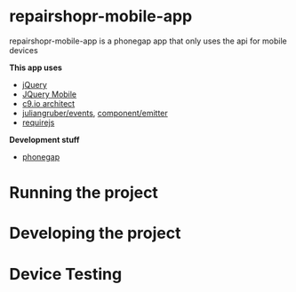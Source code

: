 # repairshopr-mobile-app
repairshopr-mobile-app is a phonegap app that only uses the api for mobile devices

__This app uses__
*  [jQuery](http://jquery.com/)
*  [JQuery Mobile](http://jquerymobile.com/)
*  [c9.io architect](https://github.com/c9/architect)
*  [juliangruber/events](https://github.com/juliangruber/events), [component/emitter](https://github.com/component/emitter)
*  [requirejs](http://requirejs.org/)

__Development stuff__
*  [phonegap](http://phonegap.com/)

# Running the project


# Developing the project


# Device Testing

